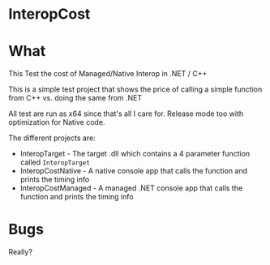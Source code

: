 InteropCost
===========

# What #

This Test the cost of Managed/Native Interop in .NET / C++

This is a simple test project that shows the price of calling a simple function from C++ vs. doing the same from .NET

All test are run as x64 since that's all I care for. Release mode too with optimization for Native code.

The different projects are:
* InteropTarget - The target .dll which contains a 4 parameter function called `InteropTarget`
* InteropCostNative - A native console app that calls the function and prints the timing info
* InteropCostManaged - A managed .NET console app that calls the function and prints the timing info

# Bugs #

Really?
